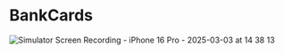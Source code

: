 # BankCards

![Simulator Screen Recording - iPhone 16 Pro - 2025-03-03 at 14 38 13](https://github.com/user-attachments/assets/c60d6f0e-0497-4553-8503-29d8b5251749)
